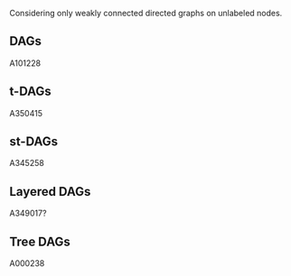 
Considering only weakly connected directed graphs on unlabeled nodes.

## DAGs
A101228

## t-DAGs 
A350415

## st-DAGs
A345258

## Layered DAGs
A349017?

## Tree DAGs
A000238
